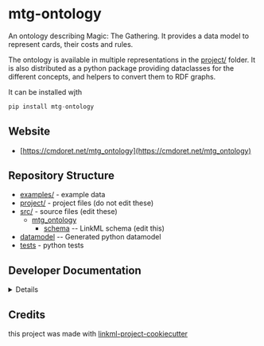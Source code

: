 # mtg-ontology

An ontology describing Magic: The Gathering. It provides a data model to represent cards, their costs and rules.

The ontology is available in multiple representations in the [project/](project/) folder. It is also distributed as a python package providing dataclasses for the different concepts, and helpers to convert them to RDF graphs.

It can be installed wjth

```python
pip install mtg-ontology
```

## Website

* [https://cmdoret.net/mtg_ontology](https://cmdoret.net/mtg_ontology)

## Repository Structure

* [examples/](examples/) - example data
* [project/](project/) - project files (do not edit these)
* [src/](src/) - source files (edit these)
    * [mtg_ontology](src/mtg_ontology)
        * [schema](src/mtg_ontology/schema) -- LinkML schema (edit this)
* [datamodel](src/mtg_ontology/datamodel) -- Generated python datamodel
* [tests](tests/) - python tests

## Developer Documentation

<details>
Use the `make` command to generate project artefacts:

- `make all`: make everything
- `make deploy`: deploys site

</details>

## Credits

this project was made with [linkml-project-cookiecutter](https://github.com/linkml/linkml-project-cookiecutter)
